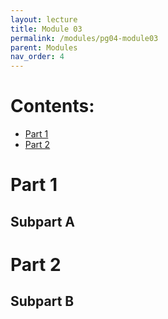```yaml
---
layout: lecture
title: Module 03
permalink: /modules/pg04-module03
parent: Modules
nav_order: 4
---
```


# Contents:
* [Part 1](#part-1)
* [Part 2](#part-2)


# Part 1

## Subpart A


# Part 2

## Subpart B